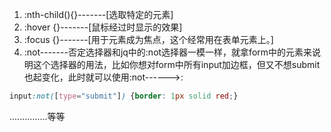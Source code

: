 1. :nth-child(){}-------[选取特定的元素]
1. :hover {}-------[鼠标经过时显示的效果]
1. :focus {}-------[用于元素成为焦点，这个经常用在表单元素上。]
1. :not-------否定选择器和jq中的:not选择器一模一样，就拿form中的元素来说明这个选择器的用法，比如你想对form中所有input加边框，但又不想submit也起变化，此时就可以使用:not------>:
```css
input:not([type="submit"]) {border: 1px solid red;}
```
...............等等
